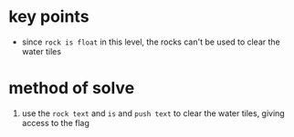 # key points
* since `rock is float` in this level, the rocks can't be used to clear the water tiles
# method of solve
1) use the `rock text` and `is` and `push text` to clear the water tiles, giving access to the flag
